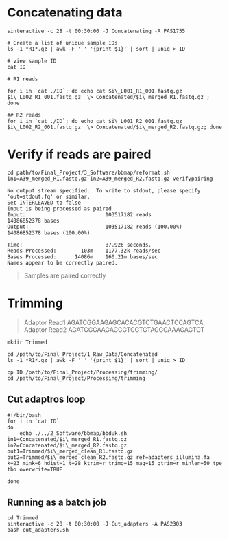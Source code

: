 # Concatenating data

```
sinteractive -c 28 -t 00:30:00 -J Concatenating -A PAS1755
```
```
# Create a list of unique sample IDs
ls -1 *R1*.gz | awk -F '_' '{print $1}' | sort | uniq > ID

# view sample ID
cat ID

# R1 reads

for i in `cat ./ID`; do echo cat $i\_L001_R1_001.fastq.gz $i\_L002_R1_001.fastq.gz  \> Concatenated/$i\_merged_R1.fastq.gz ; done
```




```
## R2 reads
for i in `cat ./ID`; do echo cat $i\_L001_R2_001.fastq.gz $i\_L002_R2_001.fastq.gz  \> Concatenated/$i\_merged_R2.fastq.gz; done

```

# Verify if reads are paired

```
cd path/to/Final_Project/3_Software/bbmap/reformat.sh in1=A39_merged_R1.fastq.gz in2=A39_merged_R2.fastq.gz verifypairing

No output stream specified.  To write to stdout, please specify 'out=stdout.fq' or similar.
Set INTERLEAVED to false
Input is being processed as paired
Input:                          103517182 reads                 14086852378 bases
Output:                         103517182 reads (100.00%)       14086852378 bases (100.00%)

Time:                           87.926 seconds.
Reads Processed:        103m    1177.32k reads/sec
Bases Processed:      14086m    160.21m bases/sec
Names appear to be correctly paired.

```

> Samples are paired correctly

# Trimming

>Adaptor Read1   AGATCGGAAGAGCACACGTCTGAACTCCAGTCA
 Adaptor Read2   AGATCGGAAGAGCGTCGTGTAGGGAAAGAGTGT

```
mkdir Trimmed

cd /path/to/Final_Project/1_Raw_Data/Concatenated
ls -1 *R1*.gz | awk -F '_' '{print $1}' | sort | uniq > ID

cp ID /path/to/Final_Project/Processing/trimming/
cd /path/to/Final_Project/Processing/trimming
```


## Cut adaptros loop

```
#!/bin/bash
for i in `cat ID`
do
    echo ./../2_Software/bbmap/bbduk.sh in1=Concatenated/$i\_merged_R1.fastq.gz in2=Concatenated/$i\_merged_R2.fastq.gz out1=Trimmed/$i\_merged_clean_R1.fastq.gz out2=Trimmed/$i\_merged_clean_R2.fastq.gz ref=adapters_illumina.fa k=23 mink=6 hdist=1 t=28 ktrim=r trimq=15 maq=15 qtrim=r minlen=50 tpe tbo overwrite=TRUE

done
```

## Running as a batch job

```
cd Trimmed
sinteractive -c 28 -t 00:30:00 -J Cut_adapters -A PAS2303
bash cut_adapters.sh
```



